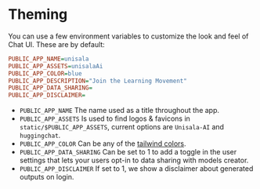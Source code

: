# Theming

You can use a few environment variables to customize the look and feel of Chat UI. These are by default:

```ini
PUBLIC_APP_NAME=unisala 
PUBLIC_APP_ASSETS=unisalaAi 
PUBLIC_APP_COLOR=blue
PUBLIC_APP_DESCRIPTION="Join the Learning Movement"
PUBLIC_APP_DATA_SHARING=
PUBLIC_APP_DISCLAIMER=
```

- `PUBLIC_APP_NAME` The name used as a title throughout the app.
- `PUBLIC_APP_ASSETS` Is used to find logos & favicons in `static/$PUBLIC_APP_ASSETS`, current options are `Unisala-AI` and `huggingchat`.
- `PUBLIC_APP_COLOR` Can be any of the [tailwind colors](https://tailwindcss.com/docs/customizing-colors#default-color-palette).
- `PUBLIC_APP_DATA_SHARING` Can be set to 1 to add a toggle in the user settings that lets your users opt-in to data sharing with models creator.
- `PUBLIC_APP_DISCLAIMER` If set to 1, we show a disclaimer about generated outputs on login.
